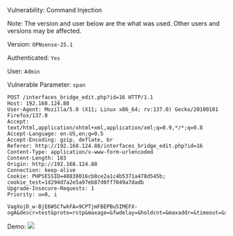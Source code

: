 

Vulnerability: Command Injection

Note: The version and user below are the what was used. Other users and versions may be affected.



Version: ```OPNsense-25.1```

Authenticated: ```Yes```

User: ```Admin```

Vulnerable Parameter: ```span```

```
POST /interfaces_bridge_edit.php?id=16 HTTP/1.1
Host: 192.168.124.88
User-Agent: Mozilla/5.0 (X11; Linux x86_64; rv:137.0) Gecko/20100101
Firefox/137.0
Accept: text/html,application/xhtml+xml,application/xml;q=0.9,*/*;q=0.8
Accept-Language: en-US,en;q=0.5
Accept-Encoding: gzip, deflate, br
Referer: http://192.168.124.88/interfaces_bridge_edit.php?id=16
Content-Type: application/x-www-form-urlencoded
Content-Length: 183
Origin: http://192.168.124.88
Connection: keep-alive
Cookie: PHPSESSID=48838016cb8ce2a1c4b5371a478d545b;
cookie_test=1d294d7a2e5a97eb87d0ff7049a7dadb
Upgrade-Insecure-Requests: 1
Priority: u=0, i

VagXojD_w-BjE6WSCfwkFA=9CPTjmFBEPBu5IMEFX-ogA&descr=test&proto=rstp&maxage=&fwdelay=&holdcnt=&maxaddr=&timeout=&span=none&bridgeif=bridge17&Submit=Save&id=16
```

Demo:
![](https://github.com/4rdr/proofs/blob/main/gifs/OPNsense-25.1-Command-Injection-via-span-parameter.gif?raw=true)



